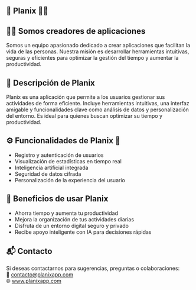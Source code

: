 
  <section>
    <h1>📱 Planix 🔷🔶</h1>
  </section>

  <section>
    <h2>👨‍💻 Somos creadores de aplicaciones</h2>
    <p>
      Somos un equipo apasionado dedicado a crear aplicaciones que facilitan la vida de las personas.  
      Nuestra misión es desarrollar herramientas intuitivas, seguras y eficientes para optimizar la gestión del tiempo y aumentar la productividad.
    </p>
  </section>

  <section>
    <h2>📝 Descripción de Planix</h2>
    <p>
      Planix es una aplicación que permite a los usuarios gestionar sus actividades de forma eficiente.  
      Incluye herramientas intuitivas, una interfaz amigable y funcionalidades clave como análisis de datos y personalización del entorno.  
      Es ideal para quienes buscan optimizar su tiempo y productividad.
    </p>
  </section>

  <section>
    <h2>⚙️ Funcionalidades de Planix 🔧</h2>
    <ul>
      <li>Registro y autenticación de usuarios</li>
      <li>Visualización de estadísticas en tiempo real</li>
      <li>Inteligencia artificial integrada</li>
      <li>Seguridad de datos cifrada</li>
      <li>Personalización de la experiencia del usuario</li>
    </ul>
  </section>

  <section>
    <h2>🚀 Beneficios de usar Planix</h2>
    <ul>
      <li>Ahorra tiempo y aumenta tu productividad</li>
      <li>Mejora la organización de tus actividades diarias</li>
      <li>Disfruta de un entorno digital seguro y privado</li>
      <li>Recibe apoyo inteligente con IA para decisiones rápidas</li>
    </ul>
  </section>

  </section>

  <section>
    <h2>📬 Contacto</h2>
    <p>
      Si deseas contactarnos para sugerencias, preguntas o colaboraciones:<br />
      📧 <a href="mailto:evelynmite@gmail.com">contacto@planixapp.com</a><br />
      🌐 <a href="https://www.planixapp.com" target="_blank" rel="noopener noreferrer">www.planixapp.com</a>
    </p>
  </section>

</body>
</html>

